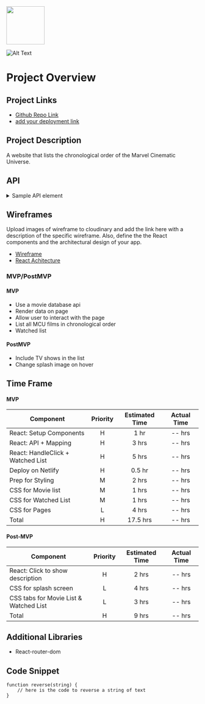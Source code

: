 <img src="https://i.giphy.com/media/VbnUQpnihPSIgIXuZv/giphy.webp" width=100/>

![Alt Text](https://i.giphy.com/media/VbnUQpnihPSIgIXuZv/giphy.webp)

# Project Overview

## Project Links

- [Github Repo Link](https://github.com/kndshein/ProjectTwo)
- [add your deployment link]()

## Project Description

A website that lists the chronological order of the Marvel Cinematic Universe.

## API

<details>
<summary>Sample API element</summary>

```
{
"adult": false,
"backdrop_path": "/52AfXWuXCHn3UjD17rBruA9f5qb.jpg",
"belongs_to_collection": null,
"budget": 63000000,
"genres": [
{
"id": 18,
"name": "Drama"
}
],
"homepage": "http://www.foxmovies.com/movies/fight-club",
"id": 550,
"imdb_id": "tt0137523",
"original_language": "en",
"original_title": "Fight Club",
"overview": "A ticking-time-bomb insomniac and a slippery soap salesman channel primal male aggression into a shocking new form of therapy. Their concept catches on, with underground \"fight clubs\" forming in every town, until an eccentric gets in the way and ignites an out-of-control spiral toward oblivion.",
"popularity": 46.209,
"poster_path": "/bptfVGEQuv6vDTIMVCHjJ9Dz8PX.jpg",
"production_companies": [
{
"id": 508,
"logo_path": "/7PzJdsLGlR7oW4J0J5Xcd0pHGRg.png",
"name": "Regency Enterprises",
"origin_country": "US"
},
{
"id": 711,
"logo_path": "/tEiIH5QesdheJmDAqQwvtN60727.png",
"name": "Fox 2000 Pictures",
"origin_country": "US"
},
{
"id": 20555,
"logo_path": "/hD8yEGUBlHOcfHYbujp71vD8gZp.png",
"name": "Taurus Film",
"origin_country": "DE"
},
{
"id": 54051,
"logo_path": null,
"name": "Atman Entertainment",
"origin_country": ""
},
{
"id": 54052,
"logo_path": null,
"name": "Knickerbocker Films",
"origin_country": "US"
},
{
"id": 25,
"logo_path": "/qZCc1lty5FzX30aOCVRBLzaVmcp.png",
"name": "20th Century Fox",
"origin_country": "US"
},
{
"id": 4700,
"logo_path": "/A32wmjrs9Psf4zw0uaixF0GXfxq.png",
"name": "The Linson Company",
"origin_country": ""
}
],
"production_countries": [
{
"iso_3166_1": "DE",
"name": "Germany"
},
{
"iso_3166_1": "US",
"name": "United States of America"
}
],
"release_date": "1999-10-15",
"revenue": 100853753,
"runtime": 139,
"spoken_languages": [
{
"english_name": "English",
"iso_639_1": "en",
"name": "English"
}
],
"status": "Released",
"tagline": "Mischief. Mayhem. Soap.",
"title": "Fight Club",
"video": false,
"vote_average": 8.4,
"vote_count": 20851
}
```

</details>

## Wireframes

Upload images of wireframe to cloudinary and add the link here with a description of the specific wireframe. Also, define the the React components and the architectural design of your app.

- [Wireframe](https://www.figma.com/file/lKAuxw68qqgsy6NxgvIAEa/Am-See-You)
- [React Achitecture](https://docs.google.com/drawings/d/1uBYvkX6U5aEzU8OGx2h4QJoasdffDffz4WDwXbvyJf0/edit)

### MVP/PostMVP

#### MVP

- Use a movie database api
- Render data on page
- Allow user to interact with the page
- List all MCU films in chronological order
- Watched list

#### PostMVP

- Include TV shows in the list
- Change splash image on hover

## Time Frame

#### MVP

| Component                         | Priority | Estimated Time | Actual Time |
| --------------------------------- | :------: | :------------: | :---------: |
| React: Setup Components           |    H     |      1 hr      |   -- hrs    |
| React: API + Mapping              |    H     |     3 hrs      |   -- hrs    |
| React: HandleClick + Watched List |    H     |     5 hrs      |   -- hrs    |
| Deploy on Netlify                 |    H     |     0.5 hr     |   -- hrs    |
| Prep for Styling                  |    M     |     2 hrs      |   -- hrs    |
| CSS for Movie list                |    M     |     1 hrs      |   -- hrs    |
| CSS for Watched List              |    M     |     1 hrs      |   -- hrs    |
| CSS for Pages                     |    L     |     4 hrs      |   -- hrs    |
| Total                             |    H     |    17.5 hrs    |   -- hrs    |

#### Post-MVP

| Component                              | Priority | Estimated Time | Actual Time |
| -------------------------------------- | :------: | :------------: | :---------: |
| React: Click to show description       |    H     |     2 hrs      |   -- hrs    |
| CSS for splash screen                  |    L     |     4 hrs      |   -- hrs    |
| CSS tabs for Movie List & Watched List |    L     |     3 hrs      |   -- hrs    |
| Total                                  |    H     |     9 hrs      |   -- hrs    |

## Additional Libraries

- React-router-dom

## Code Snippet

```
function reverse(string) {
	// here is the code to reverse a string of text
}
```
